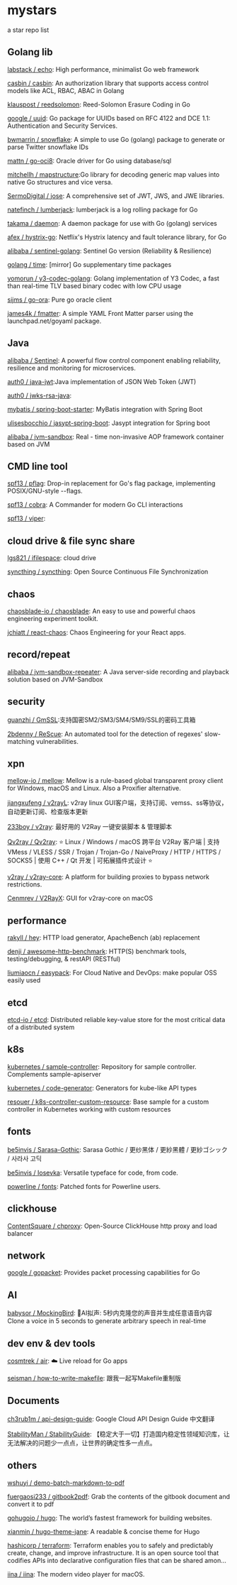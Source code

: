 # mystars #

a star repo list

## Golang lib ##

[labstack / echo](https://github.com/labstack/echo): High performance, minimalist Go web framework

[casbin / casbin](https://github.com/casbin/casbin): An authorization library that supports access control models like ACL, RBAC, ABAC in Golang

[klauspost / reedsolomon](https://github.com/klauspost/reedsolomon): Reed-Solomon Erasure Coding in Go

[google / uuid](https://github.com/google/uuid): Go package for UUIDs based on RFC 4122 and DCE 1.1: Authentication and Security Services.

[bwmarrin / snowflake](https://github.com/bwmarrin/snowflake): A simple to use Go (golang) package to generate or parse Twitter snowflake IDs

[mattn / go-oci8](https://github.com/mattn/go-oci8): Oracle driver for Go using database/sql

[mitchellh / mapstructure]():Go library for decoding generic map values into native Go structures and vice versa.

[SermoDigital / jose](): A comprehensive set of JWT, JWS, and JWE libraries.

[natefinch / lumberjack](): lumberjack is a log rolling package for Go

[takama / daemon](): A daemon package for use with Go (golang) services

[afex / hystrix-go](): Netflix's Hystrix latency and fault tolerance library, for Go

[alibaba / sentinel-golang](): Sentinel Go version (Reliability & Resilience)

[golang / time](): [mirror] Go supplementary time packages

[yomorun / y3-codec-golang](): Golang implementation of Y3 Codec, a fast than real-time TLV based binary codec with low CPU usage

[sijms / go-ora](): Pure go oracle client

[james4k / fmatter](): A simple YAML Front Matter parser using the launchpad.net/goyaml package.

## Java ##

[alibaba / Sentinel](): A powerful flow control component enabling reliability, resilience and monitoring for microservices. 

[auth0 / java-jwt]():Java implementation of JSON Web Token (JWT)

[auth0 / jwks-rsa-java](): 

[mybatis / spring-boot-starter](): MyBatis integration with Spring Boot

[ulisesbocchio / jasypt-spring-boot](): Jasypt integration for Spring boot

[alibaba / jvm-sandbox](): Real - time non-invasive AOP framework container based on JVM

## CMD line tool ##

[spf13 / pflag](https://github.com/spf13/pflag): Drop-in replacement for Go's flag package, implementing POSIX/GNU-style --flags.

[spf13 / cobra](https://github.com/spf13/cobra):  A Commander for modern Go CLI interactions

[spf13 / viper](): 

## cloud drive & file sync share ##

[lgs821 / ifilespace](https://github.com/lgs821/ifilespace): cloud drive

[syncthing / syncthing](https://github.com/syncthing/syncthing): Open Source Continuous File Synchronization

## chaos ##

[chaosblade-io / chaosblade](https://github.com/chaosblade-io/chaosblade): An easy to use and powerful chaos engineering experiment toolkit.

[jchiatt / react-chaos](): Chaos Engineering for your React apps.

## record/repeat ##

[alibaba / jvm-sandbox-repeater](): A Java server-side recording and playback solution based on JVM-Sandbox

## security ##

[guanzhi / GmSSL](https://github.com/guanzhi/GmSSL):支持国密SM2/SM3/SM4/SM9/SSL的密码工具箱

[2bdenny / ReScue](https://github.com/2bdenny/ReScue): An automated tool for the detection of regexes' slow-matching vulnerabilities.

## xpn ##

[mellow-io / mellow](https://github.com/mellow-io/mellow): Mellow is a rule-based global transparent proxy client for Windows, macOS and Linux. Also a Proxifier alternative.

[jiangxufeng / v2rayL](): v2ray linux GUI客户端，支持订阅、vemss、ss等协议，自动更新订阅、检查版本更新

[233boy / v2ray](): 最好用的 V2Ray 一键安装脚本 & 管理脚本

[Qv2ray / Qv2ray](): ⭐ Linux / Windows / macOS 跨平台 V2Ray 客户端 | 支持 VMess / VLESS / SSR / Trojan / Trojan-Go / NaiveProxy / HTTP / HTTPS / SOCKS5 | 使用 C++ / Qt 开发 | 可拓展插件式设计 ⭐

[v2ray / v2ray-core](): A platform for building proxies to bypass network restrictions.

[Cenmrev / V2RayX](): GUI for v2ray-core on macOS

## performance #

[rakyll / hey](): HTTP load generator, ApacheBench (ab) replacement

[denji / awesome-http-benchmark](): HTTP(S) benchmark tools, testing/debugging, & restAPI (RESTful)

[liumiaocn / easypack](): For Cloud Native and DevOps: make popular OSS easily used

## etcd ##

[etcd-io / etcd](): Distributed reliable key-value store for the most critical data of a distributed system

## k8s ##

[kubernetes / sample-controller](): Repository for sample controller. Complements sample-apiserver

[kubernetes / code-generator](): Generators for kube-like API types

[resouer / k8s-controller-custom-resource](): Base sample for a custom controller in Kubernetes working with custom resources

## fonts ##

[be5invis / Sarasa-Gothic](): Sarasa Gothic / 更纱黑体 / 更紗黑體 / 更紗ゴシック / 사라사 고딕

[be5invis / Iosevka](): Versatile typeface for code, from code.

[powerline / fonts](): Patched fonts for Powerline users.

## clickhouse ##

[ContentSquare / chproxy](): Open-Source ClickHouse http proxy and load balancer

## network ##

[google / gopacket](): Provides packet processing capabilities for Go

## AI ##

[babysor / MockingBird](): 🚀AI拟声: 5秒内克隆您的声音并生成任意语音内容 Clone a voice in 5 seconds to generate arbitrary speech in real-time

## dev env & dev tools ##

[cosmtrek / air](): ☁️ Live reload for Go apps

[seisman / how-to-write-makefile](): 跟我一起写Makefile重制版

## Documents ##

[ch3rub1m / api-design-guide](https://github.com/ch3rub1m/api-design-guide): Google Cloud API Design Guide 中文翻译

[StabilityMan / StabilityGuide](): 【稳定大于一切】打造国内稳定性领域知识库，让无法解决的问题少一点点，让世界的确定性多一点点。

## others ##

[wshuyi / demo-batch-markdown-to-pdf](https://github.com/wshuyi/demo-batch-markdown-to-pdf)

[fuergaosi233 / gitbook2pdf](https://github.com/fuergaosi233/gitbook2pdf): Grab the contents of the gitbook document and convert it to pdf

[gohugoio / hugo](): The world’s fastest framework for building websites.

[xianmin / hugo-theme-jane](): A readable & concise theme for Hugo

[hashicorp / terraform](https://github.com/hashicorp/terraform): Terraform enables you to safely and predictably create, change, and improve infrastructure. It is an open source tool that codifies APIs into declarative configuration files that can be shared amon…

[iina / iina](): The modern video player for macOS.


